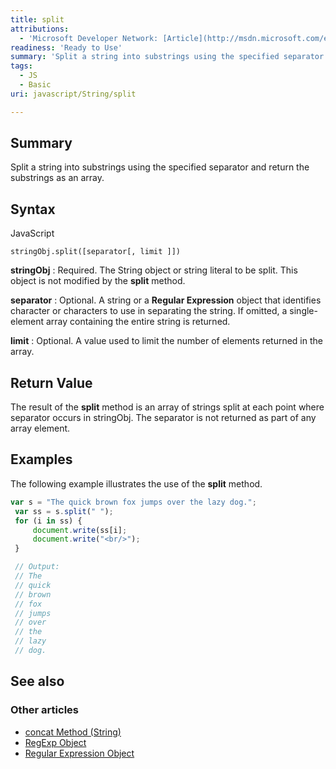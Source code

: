 ```yaml
---
title: split
attributions:
  - 'Microsoft Developer Network: [Article](http://msdn.microsoft.com/en-us/library/ie/t5az126b(v=vs.94).aspx)'
readiness: 'Ready to Use'
summary: 'Split a string into substrings using the specified separator and return the substrings as an array.'
tags:
  - JS
  - Basic
uri: javascript/String/split

---
```

## Summary

Split a string into substrings using the specified separator and return the substrings as an array.

## Syntax

<span class="language">JavaScript</span>

    stringObj.split([separator[, limit ]])

**stringObj**
:   Required. The String object or string literal to be split. This object is not modified by the **split** method.

**separator**
:   Optional. A string or a **Regular Expression** object that identifies character or characters to use in separating the string. If omitted, a single-element array containing the entire string is returned.

**limit**
:   Optional. A value used to limit the number of elements returned in the array.

## Return Value

The result of the **split** method is an array of strings split at each point where separator occurs in stringObj. The separator is not returned as part of any array element.

## Examples

The following example illustrates the use of the **split** method.

``` js
var s = "The quick brown fox jumps over the lazy dog.";
 var ss = s.split(" ");
 for (i in ss) {
     document.write(ss[i];
     document.write("<br/>");
 }

 // Output:
 // The
 // quick
 // brown
 // fox
 // jumps
 // over
 // the
 // lazy
 // dog.
```

## See also

### Other articles

-   [concat Method (String)](/javascript/String/concat)
-   [RegExp Object](/javascript/RegExp)
-   [Regular Expression Object](/javascript/regular_expression)

